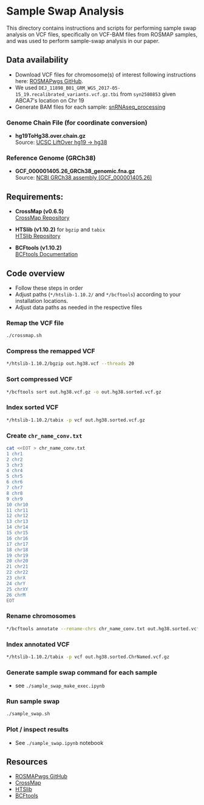 # Sample Swap Analysis 

This directory contains instructions and scripts for performing sample swap analysis on VCF files, specifically on VCF-BAM files from ROSMAP samples, and was used to perform sample-swap analysis in our paper.

## Data availability
- Download VCF files for chromosome(s) of interest following instructions here: [ROSMAPwgs GitHub](https://github.com/djunamay/ROSMAPwgs).
- We used `DEJ_11898_B01_GRM_WGS_2017-05-15_19.recalibrated_variants.vcf.gz.tbi` from `syn2580853` given ABCA7's location on Chr 19
- Generate BAM files for each sample: [snRNAseq_processing](../snRNAseq_processing/README.md)

### Genome Chain File (for coordinate conversion)

- **hg19ToHg38.over.chain.gz**  
  Source: [UCSC LiftOver hg19 → hg38](http://hgdownload.soe.ucsc.edu/goldenPath/hg19/liftOver/hg19ToHg38.over.chain.gz)

### Reference Genome (GRCh38)

- **GCF_000001405.26_GRCh38_genomic.fna.gz**  
  Source: [NCBI GRCh38 assembly (GCF_000001405.26)](https://www.ncbi.nlm.nih.gov/assembly/GCF_000001405.26) 
## Requirements:
- **CrossMap (v0.6.5)**  
  [CrossMap Repository](https://github.com/Illumina/CrossMap)

- **HTSlib (v1.10.2)** for `bgzip` and `tabix`  
  [HTSlib Repository](https://github.com/samtools/htslib)

- **BCFtools (v1.10.2)**  
  [BCFtools Documentation](https://samtools.github.io/bcftools/bcftools.html)


## Code overview
- Follow these steps in order
- Adjust paths (`*/htslib-1.10.2/` and `*/bcftools`) according to your installation locations.
- Adjust data paths as needed in the respective files

### Remap the VCF file
```bash
./crossmap.sh
```
### Compress the remapped VCF
```bash
*/htslib-1.10.2/bgzip out.hg38.vcf --threads 20
```
### Sort compressed VCF
```bash
*/bcftools sort out.hg38.vcf.gz -o out.hg38.sorted.vcf.gz
```
### Index sorted VCF
```bash
*/htslib-1.10.2/tabix -p vcf out.hg38.sorted.vcf.gz
```
### Create `chr_name_conv.txt` 
```bash
cat <<EOT > chr_name_conv.txt
1 chr1
2 chr2
3 chr3
4 chr4
5 chr5
6 chr6
7 chr7
8 chr8
9 chr9
10 chr10
11 chr11
12 chr12
13 chr13
14 chr14
15 chr15
16 chr16
17 chr17
18 chr18
19 chr19
20 chr20
21 chr21
22 chr22
23 chrX
24 chrY
25 chrXY
26 chrM
EOT
```
### Rename chromosomes
```bash
*/bcftools annotate --rename-chrs chr_name_conv.txt out.hg38.sorted.vcf.gz -Oz -o out.hg38.sorted.ChrNamed.vcf.gz --threads 40
```
### Index annotated VCF
```bash
*/htslib-1.10.2/tabix -p vcf out.hg38.sorted.ChrNamed.vcf.gz
```

### Generate sample swap command for each sample
- see `./sample_swap_make_exec.ipynb` 

### Run sample swap
```bash
./sample_swap.sh
```

### Plot / inspect results
- See `./sample_swap.ipynb` notebook

## Resources

- [ROSMAPwgs GitHub](https://github.com/djunamay/ROSMAPwgs)
- [CrossMap](https://github.com/Illumina/CrossMap)
- [HTSlib](https://github.com/samtools/htslib)
- [BCFtools](https://samtools.github.io/bcftools/bcftools.html)



